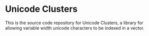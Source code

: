 # Unicode Clusters

This is the source code repository for Unicode Clusters, a library for allowing variable width unicode characters to be indexed in a vector.
